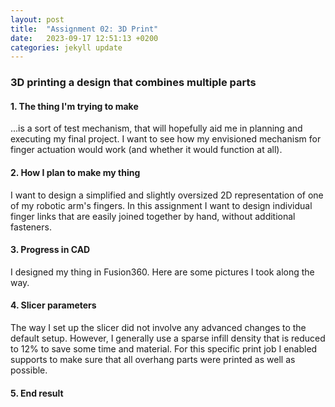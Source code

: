 ```yaml
---
layout: post
title:  "Assignment 02: 3D Print"
date:   2023-09-17 12:51:13 +0200
categories: jekyll update
---
```


### **3D printing a design that combines multiple parts**  

#### 1. The thing I'm trying to make
...is a sort of test mechanism, that will hopefully aid me in planning and executing my final project. I want to see how my envisioned mechanism for finger actuation would work (and whether it would function at all). 

#### 2. How I plan to make my thing
I want to design a simplified and slightly oversized 2D representation of one of my robotic arm's fingers. In this assignment I want to design individual finger links that are easily joined together by hand, without additional fasteners. 

#### 3. Progress in CAD
I designed my thing in Fusion360. Here are some pictures I took along the way.

#### 4. Slicer parameters
The way I set up the slicer did not involve any advanced changes to the default setup. However, I generally use a sparse infill density that is reduced to 12% to save some time and material. For this specific print job I enabled supports to make sure that all overhang parts were printed as well as possible.

#### 5. End result